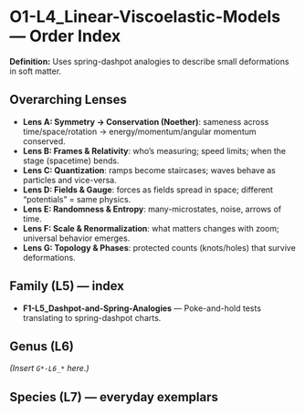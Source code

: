 # O1-L4_Linear-Viscoelastic-Models — Order Index
**Definition:** Uses spring-dashpot analogies to describe small deformations in soft matter.

## Overarching Lenses

- **Lens A: Symmetry -> Conservation (Noether)**: sameness across time/space/rotation → energy/momentum/angular momentum conserved.
- **Lens B: Frames & Relativity**: who’s measuring; speed limits; when the stage (spacetime) bends.
- **Lens C: Quantization**: ramps become staircases; waves behave as particles and vice-versa.
- **Lens D: Fields & Gauge**: forces as fields spread in space; different “potentials” = same physics.
- **Lens E: Randomness & Entropy**: many-microstates, noise, arrows of time.
- **Lens F: Scale & Renormalization**: what matters changes with zoom; universal behavior emerges.
- **Lens G: Topology & Phases**: protected counts (knots/holes) that survive deformations.

## Family (L5) — index
- **F1-L5_Dashpot-and-Spring-Analogies** — Poke-and-hold tests translating to spring-dashpot charts.

## Genus (L6)
_(Insert `G*-L6_*` here.)_

## Species (L7) — everyday exemplars
